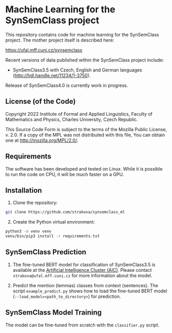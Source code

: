 # Machine Learning for the SynSemClass project
  
This repository contains code for machine learning for the SynSemClass project.
The mother project itself is described here:

https://ufal.mff.cuni.cz/synsemclass

Recent versions of data published within the SynSemClass project include:

- SynSemClass3.5 with Czech, English and German languages
  (http://hdl.handle.net/11234/1-3750).

Release of SynSemClass4.0 is currently work in progress.

## License (of the Code)

Copyright 2022 Institute of Formal and Applied Linguistics, Faculty of Mathematics and Physics, Charles University, Czech Republic.

This Source Code Form is subject to the terms of the Mozilla Public License, v. 2.0. If a copy of the MPL was not distributed with this file, You can obtain one at http://mozilla.org/MPL/2.0/.

## Requirements

The software has been developed and tested on Linux. While it is possible to run the code on CPU, it will be much faster on a GPU.

## Installation

1. Clone the repository:

```sh
git clone https://github.com/strakova/synsemclass_ml
```

2. Create the Python virtual environment:

```sh
python3 -m venv venv
venv/bin/pip3 install -r requirements.txt
```

## SynSemClass Prediction

1. The fine-tuned BERT model for classification of SynSemClass3.5 is available
   at the [Artificial Intelligence Cluster (AIC)](https://aic.ufal.mff.cuni.cz/).
   Please contact ``strakova@ufal.mff.cuni.cz`` for more information about the model.

2. Predict the mention (lemmas) classes from context (sentences). The script
   ``example_predict.py`` shows how to load the fine-tuned BERT model
   (``--load_model=<path_to_directory>``) for prediction.

## SynSemClass Model Training

The model can be fine-tuned from scratch with the ``classifier.py`` script.
